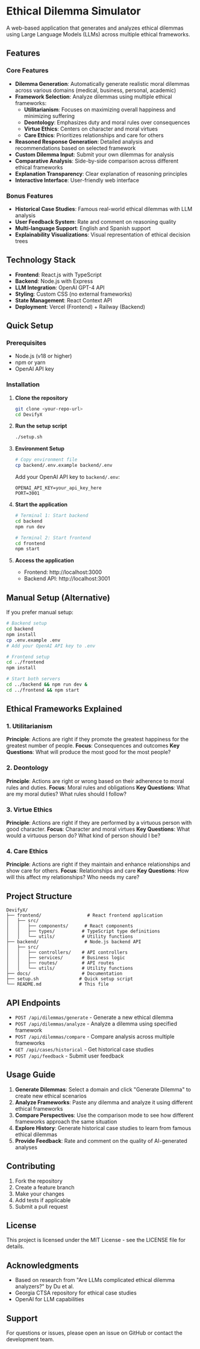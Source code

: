 # Ethical Dilemma Simulator

A web-based application that generates and analyzes ethical dilemmas using Large Language Models (LLMs) across multiple ethical frameworks.

## Features

### Core Features
- **Dilemma Generation**: Automatically generate realistic moral dilemmas across various domains (medical, business, personal, academic)
- **Framework Selection**: Analyze dilemmas using multiple ethical frameworks:
  - **Utilitarianism**: Focuses on maximizing overall happiness and minimizing suffering
  - **Deontology**: Emphasizes duty and moral rules over consequences
  - **Virtue Ethics**: Centers on character and moral virtues
  - **Care Ethics**: Prioritizes relationships and care for others
- **Reasoned Response Generation**: Detailed analysis and recommendations based on selected framework
- **Custom Dilemma Input**: Submit your own dilemmas for analysis
- **Comparative Analysis**: Side-by-side comparison across different ethical frameworks
- **Explanation Transparency**: Clear explanation of reasoning principles
- **Interactive Interface**: User-friendly web interface

### Bonus Features
- **Historical Case Studies**: Famous real-world ethical dilemmas with LLM analysis
- **User Feedback System**: Rate and comment on reasoning quality
- **Multi-language Support**: English and Spanish support
- **Explainability Visualizations**: Visual representation of ethical decision trees

## Technology Stack

- **Frontend**: React.js with TypeScript
- **Backend**: Node.js with Express
- **LLM Integration**: OpenAI GPT-4 API
- **Styling**: Custom CSS (no external frameworks)
- **State Management**: React Context API
- **Deployment**: Vercel (Frontend) + Railway (Backend)

## Quick Setup

### Prerequisites
- Node.js (v18 or higher)
- npm or yarn
- OpenAI API key

### Installation

1. **Clone the repository**
   ```bash
   git clone <your-repo-url>
   cd DevifyX
   ```

2. **Run the setup script**
   ```bash
   ./setup.sh
   ```

3. **Environment Setup**
   ```bash
   # Copy environment file
   cp backend/.env.example backend/.env
   ```
   
   Add your OpenAI API key to `backend/.env`:
   ```
   OPENAI_API_KEY=your_api_key_here
   PORT=3001
   ```

4. **Start the application**
   ```bash
   # Terminal 1: Start backend
   cd backend
   npm run dev

   # Terminal 2: Start frontend
   cd frontend
   npm start
   ```

5. **Access the application**
   - Frontend: http://localhost:3000
   - Backend API: http://localhost:3001

## Manual Setup (Alternative)

If you prefer manual setup:

```bash
# Backend setup
cd backend
npm install
cp .env.example .env
# Add your OpenAI API key to .env

# Frontend setup
cd ../frontend
npm install

# Start both servers
cd ../backend && npm run dev &
cd ../frontend && npm start
```

## Ethical Frameworks Explained

### 1. Utilitarianism
**Principle**: Actions are right if they promote the greatest happiness for the greatest number of people.
**Focus**: Consequences and outcomes
**Key Questions**: What will produce the most good for the most people?

### 2. Deontology
**Principle**: Actions are right or wrong based on their adherence to moral rules and duties.
**Focus**: Moral rules and obligations
**Key Questions**: What are my moral duties? What rules should I follow?

### 3. Virtue Ethics
**Principle**: Actions are right if they are performed by a virtuous person with good character.
**Focus**: Character and moral virtues
**Key Questions**: What would a virtuous person do? What kind of person should I be?

### 4. Care Ethics
**Principle**: Actions are right if they maintain and enhance relationships and show care for others.
**Focus**: Relationships and care
**Key Questions**: How will this affect my relationships? Who needs my care?

## Project Structure

```
DevifyX/
├── frontend/                 # React frontend application
│   ├── src/
│   │   ├── components/      # React components
│   │   ├── types/          # TypeScript type definitions
│   │   └── utils/          # Utility functions
├── backend/                 # Node.js backend API
│   ├── src/
│   │   ├── controllers/    # API controllers
│   │   ├── services/       # Business logic
│   │   ├── routes/         # API routes
│   │   └── utils/          # Utility functions
├── docs/                   # Documentation
├── setup.sh               # Quick setup script
└── README.md              # This file
```

## API Endpoints

- `POST /api/dilemmas/generate` - Generate a new ethical dilemma
- `POST /api/dilemmas/analyze` - Analyze a dilemma using specified framework
- `POST /api/dilemmas/compare` - Compare analysis across multiple frameworks
- `GET /api/cases/historical` - Get historical case studies
- `POST /api/feedback` - Submit user feedback

## Usage Guide

1. **Generate Dilemmas**: Select a domain and click "Generate Dilemma" to create new ethical scenarios
2. **Analyze Frameworks**: Paste any dilemma and analyze it using different ethical frameworks
3. **Compare Perspectives**: Use the comparison mode to see how different frameworks approach the same situation
4. **Explore History**: Generate historical case studies to learn from famous ethical dilemmas
5. **Provide Feedback**: Rate and comment on the quality of AI-generated analyses

## Contributing

1. Fork the repository
2. Create a feature branch
3. Make your changes
4. Add tests if applicable
5. Submit a pull request

## License

This project is licensed under the MIT License - see the LICENSE file for details.

## Acknowledgments

- Based on research from "Are LLMs complicated ethical dilemma analyzers?" by Du et al.
- Georgia CTSA repository for ethical case studies
- OpenAI for LLM capabilities

## Support

For questions or issues, please open an issue on GitHub or contact the development team. 